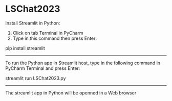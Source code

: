 # LSChat2023

Install Streamlit in Python:
1. Click on tab Terminal in PyCharm
2. Type in this command then press Enter:

pip install streamlit

-----------------------------------------------
To run the Python app in Streamlit host, type in the following command in PyCharm Terminal and press Enter:

streamlit run LSChat2023.py

-----------------------------------------------
The streamlit app in Python will be openned in a Web browser
